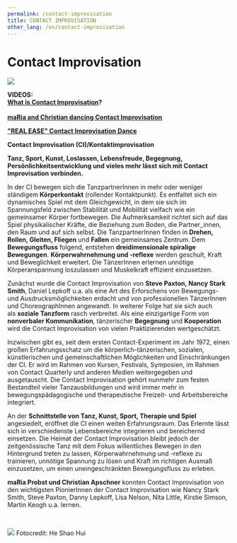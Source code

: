 ```yaml
---
permalink: /contact-improvisation
title: CONTACT IMPROVISATION
other_lang: /en/contact-improvisation
---
```

# Contact Improvisation

![](/assets/uploads/home_1940-2.jpg)

**VIDEOS:**\
**[What is Contact Improvisation](<https://www.youtube.com/watch?v=JSBVwCVWfGg>)?**\
\
**[maRia and Christian dancing Contact Improvisation](<https://www.youtube.com/watch?v=vuvbU-S_8XM>)** 

**["REAL EASE" Contact Improvisation Dance](https://www.youtube.com/watch?v=Hm2UlFli3fQ&list=RDHm2UlFli3fQ&start_radio=1)**

**Contact Improvisation (CI)/Kontaktimprovisation**

**Tanz, Sport, Kunst, Loslassen, Lebensfreude, Begegnung, Persönlichkeitsentwicklung und vieles mehr lässt sich mit Contact Improvisation verbinden.**

In der CI bewegen sich die TanzpartnerInnen in mehr oder weniger ständigem **Körperkontakt** (rollender Kontaktpunkt). Es entfaltet sich ein dynamisches Spiel mit dem Gleichgewicht, in dem sie sich im Spannungsfeld zwischen Stabilität und Mobilität vielfach wie ein gemeinsamer Körper fortbewegen. Die Aufmerksamkeit richtet sich auf das Spiel physikalischer Kräfte, die Beziehung zum Boden, die Partner_innen, den Raum und auf sich selbst. Die TanzpartnerInnen finden in **Drehen, Rollen, Gleiten, Fliegen** und **Fallen** ein gemeinsames Zentrum. Dem **Bewegungsfluss** folgend, entstehen **dreidimensionale spiralige Bewegungen**. **Körperwahrnehmung und -reflexe** werden geschult, Kraft und Beweglichkeit erweitert. Die TänzerInnen erlernen unnötige Körperanspannung loszulassen und Muskelkraft effizient einzusetzen. 

Zunächst wurde die Contact Improvisation von **Steve Paxton, Nancy Stark Smith**, Daniel Lepkoff u.a. als eine Art des Erforschens von Bewegungs- und Ausdrucksmöglichkeiten erdacht und von professionellen TänzerInnen und ChoreographInnen angewandt. In weiterer Folge hat sie sich auch als **soziale Tanzform** rasch verbreitet. Als eine einzigartige Form von **nonverbaler  Kommunikation**, tänzerischer **Begegnung** und **Kooperation** wird die Contact Improvisation von vielen Praktizierenden wertgeschätzt. 

Inzwischen gibt es, seit dem ersten Contact-Experiment im Jahr 1972, einen großen Erfahrungsschatz um die körperlich-tänzerischen, sozialen, künstlerischen und gemeinschaftlichen Möglichkeiten und Einschränkungen der CI. Er wird im Rahmen von Kursen, Festivals, Symposien, im Rahmen von Contact Quarterly und anderen Medien weitergegeben und ausgetauscht. Die Contact Improvisation gehört nunmehr zum festen Bestandteil vieler Tanzausbildungen und wird immer mehr in bewegungspädagogische und therapeutische Freizeit- und Arbeitsbereiche integriert.

An der **Schnittstelle von Tanz, Kunst, Sport, Therapie und Spiel** angesiedelt, eröffnet die CI einen weiten Erfahrungsraum. Das Erlernte lässt sich in verschiedenste Lebensbereiche integrieren und bereichernd einsetzen. Die Heimat der Contact Improvisation bleibt jedoch der zeitgenössische Tanz mit dem Fokus willentliches Bewegen in den Hintergrund treten zu lassen, Körperwahrnehmung  und -reflexe zu trainieren, unnötige Spannung zu lösen und Kraft im richtigen Ausmaß einzusetzen, um einen uneingeschränkten Bewegungsfluss zu erleben.

**maRia Probst und Christian Apschner** konnten Contact Improvisation von den wichtigsten PionierInnen der Contact Improvisation wie Nancy Stark Smith, Steve Paxton, Danny Lepkoff, Lisa Nelson, Nita Little, Kirstie Simson, Martin Keogh u.a. lernen.

&nbsp;

![](/assets/uploads/heshaohui.rollingpoint-wu-fotos.028.jpg)
Fotocredit: He Shao Hui